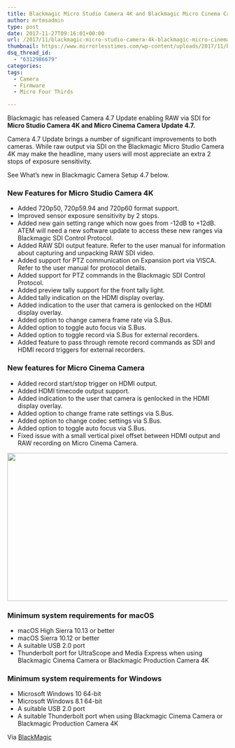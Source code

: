 ```yaml
---
title: Blackmagic Micro Studio Camera 4K and Blackmagic Micro Cinema Camera Update 4.7 Released
author: mrtmsadmin
type: post
date: 2017-11-27T09:16:01+00:00
url: /2017/11/blackmagic-micro-studio-camera-4k-blackmagic-micro-cinema-camera-update-4-7-released/
thumbnail: https://www.mirrorlesstimes.com/wp-content/uploads/2017/11/blackmagic-micro-studio-camera-4k-blackmagic-micro-cinema-camera-update-4-7-released-1.jpg
dsq_thread_id:
  - "6312986679"
categories:
tags:
  - Camera
  - Firmware
  - Micro Four Thirds

---
```

Blackmagic has released Camera 4.7 Update enabling RAW via SDI for **Micro Studio Camera 4K and Micro Cinema Camera Update 4.7.**

Camera 4.7 Update brings a number of significant improvements to both cameras. While raw output via SDI on the Blackmagic Micro Studio Camera 4K may make the headline, many users will most appreciate an extra 2 stops of exposure sensitivity.

See What’s new in Blackmagic Camera Setup 4.7 below.<!--more-->

### New Features for Micro Studio Camera 4K

  * Added 720p50, 720p59.94 and 720p60 format support.
  * Improved sensor exposure sensitivity by 2 stops.
  * Added new gain setting range which now goes from -12dB to +12dB. ATEM will need a new software update to access these new ranges via Blackmagic SDI Control Protocol.
  * Added RAW SDI output feature. Refer to the user manual for information about capturing and unpacking RAW SDI video.
  * Added support for PTZ communication on Expansion port via VISCA. Refer to the user manual for protocol details.
  * Added support for PTZ commands in the Blackmagic SDI Control Protocol.
  * Added preview tally support for the front tally light.
  * Added tally indication on the HDMI display overlay.
  * Added indication to the user that camera is genlocked on the HDMI display overlay.
  * Added option to change camera frame rate via S.Bus.
  * Added option to toggle auto focus via S.Bus.
  * Added option to toggle record via S.Bus for external recorders.
  * Added feature to pass through remote record commands as SDI and HDMI record triggers for external recorders.

### New features for Micro Cinema Camera

  * Added record start/stop trigger on HDMI output.
  * Added HDMI timecode output support.
  * Added indication to the user that camera is genlocked in the HDMI display overlay.
  * Added option to change frame rate settings via S.Bus.
  * Added option to change codec settings via S.Bus.
  * Added option to toggle auto focus via S.Bus.
  * Fixed issue with a small vertical pixel offset between HDMI output and RAW recording on Micro Cinema Camera.

[<img class="aligncenter size-full wp-image-1473" src="https://i2.wp.com/www.mirrorlesstimes.com/wp-content/uploads/2017/11/blackmagic-micro-studio-camera-4k-blackmagic-micro-cinema-camera-update-4-7-released-1.jpg?resize=600%2C338&#038;ssl=1" alt="" width="600" height="338" srcset="https://i2.wp.com/www.mirrorlesstimes.com/wp-content/uploads/2017/11/blackmagic-micro-studio-camera-4k-blackmagic-micro-cinema-camera-update-4-7-released-1.jpg?w=1000&ssl=1 1000w, https://i2.wp.com/www.mirrorlesstimes.com/wp-content/uploads/2017/11/blackmagic-micro-studio-camera-4k-blackmagic-micro-cinema-camera-update-4-7-released-1.jpg?resize=470%2C265&ssl=1 470w, https://i2.wp.com/www.mirrorlesstimes.com/wp-content/uploads/2017/11/blackmagic-micro-studio-camera-4k-blackmagic-micro-cinema-camera-update-4-7-released-1.jpg?resize=768%2C432&ssl=1 768w, https://i2.wp.com/www.mirrorlesstimes.com/wp-content/uploads/2017/11/blackmagic-micro-studio-camera-4k-blackmagic-micro-cinema-camera-update-4-7-released-1.jpg?resize=970%2C546&ssl=1 970w" sizes="(max-width: 600px) 100vw, 600px" data-recalc-dims="1" />][1]

### Minimum system requirements for macOS

  * macOS High Sierra 10.13 or better
  * macOS Sierra 10.12 or better
  * A suitable USB 2.0 port
  * Thunderbolt port for UltraScope and Media Express when using Blackmagic Cinema Camera or Blackmagic Production Camera 4K

### Minimum system requirements for Windows

  * Microsoft Windows 10 64-bit
  * Microsoft Windows 8.1 64-bit
  * A suitable USB 2.0 port
  * A suitable Thunderbolt port when using Blackmagic Cinema Camera or Blackmagic Production Camera 4K

Via <a href="https://www.blackmagicdesign.com/support/readme/5fc6723cd64c4ece924c54e2fced8afa" target="_blank" rel="noopener">BlackMagic</a>

 [1]: https://i2.wp.com/www.mirrorlesstimes.com/wp-content/uploads/2017/11/blackmagic-micro-studio-camera-4k-blackmagic-micro-cinema-camera-update-4-7-released-1.jpg?ssl=1
